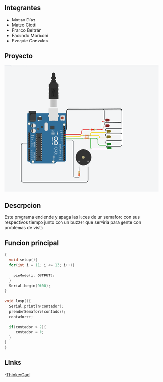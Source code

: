 ## Integrantes
- Matias Díaz
- Mateo Ciotti
- Franco Beltrán
- Facundo Moriconi
- Ezequie Gonzales



## Proyecto


<img src="https://github.com/0Mateciotti/Tp-Spd/blob/main/tp%20Spd/imgs/sd.PNG" width="800"/>

## Descrpcion
Este programa enciende y apaga las luces de un semaforo con sus respectivos tiempo junto con un buzzer que serviria para gente con problemas de vista


## Funcion principal

~~~ C (lenguaje en el que esta escrito)
{
  void setup(){
  for(int i = 11; i <= 13; i++){
    
    pinMode(i, OUTPUT);
  }
  Serial.begin(9600);
}

void loop(){ 
  Serial.println(contador);
  prenderSemaforo(contador);
  contador++;
  
  if(contador > 2){
     contador = 0;
  }
}
}
~~~

## Links
-[ThinkerCad](https://www.tinkercad.com/things/cH9t92RmDnx?sharecode=_xB3hVR3bOvmrNtJ6t6uiYLAo18Vzqapgx48E0AKl6A)
